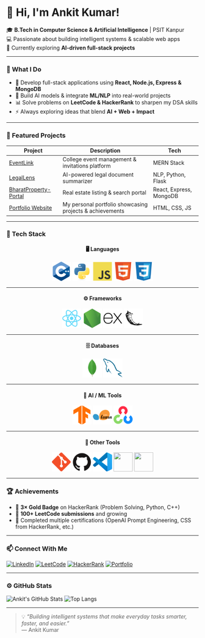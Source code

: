 # 👋 Hi, I'm Ankit Kumar!

🎓 **B.Tech in Computer Science & Artificial Intelligence** | PSIT Kanpur  
💻 Passionate about building intelligent systems & scalable web apps  
🚀 Currently exploring **AI-driven full-stack projects**  

---

### 🧠 What I Do
- 🧩 Develop full-stack applications using **React, Node.js, Express & MongoDB**
- 🤖 Build AI models & integrate **ML/NLP** into real-world projects  
- 📊 Solve problems on **LeetCode & HackerRank** to sharpen my DSA skills  
- ⚡ Always exploring ideas that blend **AI + Web + Impact**

---

### 💼 Featured Projects
| Project | Description | Tech |
|----------|--------------|------|
| [EventLink](https://github.com/Ankitkumar06102005/EventLink) | College event management & invitations platform | MERN Stack |
| [LegalLens](https://github.com/Ankitkumar06102005/legallens) | AI-powered legal document summarizer | NLP, Python, Flask |
| [BharatProperty-Portal](https://github.com/Ankitkumar06102005/bharatproperty-portal) | Real estate listing & search portal | React, Express, MongoDB |
| [Portfolio Website](https://github.com/Ankitkumar06102005/portfolio2) | My personal portfolio showcasing projects & achievements | HTML, CSS, JS |

---

### 🧰 Tech Stack

<div align="center">

#### 🖥️ Languages  
<a href="https://isocpp.org/" title="C++"><img src="https://raw.githubusercontent.com/devicons/devicon/master/icons/cplusplus/cplusplus-original.svg" width="50" height="50"/></a>
<a href="https://www.python.org/" title="Python"><img src="https://raw.githubusercontent.com/devicons/devicon/master/icons/python/python-original.svg" width="50" height="50"/></a>
<a href="https://developer.mozilla.org/en-US/docs/Web/JavaScript" title="JavaScript"><img src="https://raw.githubusercontent.com/devicons/devicon/master/icons/javascript/javascript-original.svg" width="50" height="50"/></a>
<a href="https://developer.mozilla.org/en-US/docs/Web/HTML" title="HTML5"><img src="https://raw.githubusercontent.com/devicons/devicon/master/icons/html5/html5-original.svg" width="50" height="50"/></a>
<a href="https://developer.mozilla.org/en-US/docs/Web/CSS" title="CSS3"><img src="https://raw.githubusercontent.com/devicons/devicon/master/icons/css3/css3-original.svg" width="50" height="50"/></a>

---

#### ⚙️ Frameworks  
<a href="https://react.dev/" title="React.js"><img src="https://raw.githubusercontent.com/devicons/devicon/master/icons/react/react-original.svg" width="50" height="50"/></a>
<a href="https://nodejs.org/" title="Node.js"><img src="https://raw.githubusercontent.com/devicons/devicon/master/icons/nodejs/nodejs-original.svg" width="50" height="50"/></a>
<a href="https://expressjs.com/" title="Express.js"><img src="https://raw.githubusercontent.com/devicons/devicon/master/icons/express/express-original.svg" width="50" height="50"/></a>
<a href="https://flask.palletsprojects.com/" title="Flask"><img src="https://raw.githubusercontent.com/devicons/devicon/master/icons/flask/flask-original.svg" width="50" height="50"/></a>

---

#### 🗄️ Databases  
<a href="https://www.mongodb.com/" title="MongoDB"><img src="https://raw.githubusercontent.com/devicons/devicon/master/icons/mongodb/mongodb-original.svg" width="50" height="50"/></a>
<a href="https://www.mysql.com/" title="MySQL"><img src="https://raw.githubusercontent.com/devicons/devicon/master/icons/mysql/mysql-original.svg" width="50" height="50"/></a>

---

#### 🤖 AI / ML Tools  
<a href="https://www.tensorflow.org/" title="TensorFlow"><img src="https://raw.githubusercontent.com/devicons/devicon/master/icons/tensorflow/tensorflow-original.svg" width="50" height="50"/></a>
<a href="https://scikit-learn.org/" title="Scikit-learn"><img src="https://raw.githubusercontent.com/devicons/devicon/master/icons/scikitlearn/scikitlearn-original.svg" width="50" height="50"/></a>
<a href="https://opencv.org/" title="OpenCV"><img src="https://raw.githubusercontent.com/devicons/devicon/master/icons/opencv/opencv-original.svg" width="50" height="50"/></a>

---

#### 🧰 Other Tools  
<a href="https://git-scm.com/" title="Git"><img src="https://raw.githubusercontent.com/devicons/devicon/master/icons/git/git-original.svg" width="50" height="50"/></a>
<a href="https://github.com/" title="GitHub"><img src="https://raw.githubusercontent.com/devicons/devicon/master/icons/github/github-original.svg" width="50" height="50"/></a>
<a href="https://code.visualstudio.com/" title="VS Code"><img src="https://raw.githubusercontent.com/devicons/devicon/master/icons/vscode/vscode-original.svg" width="50" height="50"/></a>
<a href="https://www.postman.com/" title="Postman"><img src="https://www.vectorlogo.zone/logos/getpostman/getpostman-icon.svg" width="50" height="50"/></a>
<a href="https://www.figma.com/" title="Figma"><img src="https://www.vectorlogo.zone/logos/figma/figma-icon.svg" width="50" height="50"/></a>

</div>

---

### 🏆 Achievements
- 🥇 **3× Gold Badge** on HackerRank (Problem Solving, Python, C++)  
- 💪 **100+ LeetCode submissions** and growing  
- 🧠 Completed multiple certifications (OpenAI Prompt Engineering, CSS from HackerRank, etc.)

---

### 📫 Connect With Me
[![LinkedIn](https://img.shields.io/badge/LinkedIn-0077B5?style=for-the-badge&logo=linkedin&logoColor=white)](https://www.linkedin.com/in/ankit-kumar-84550725b/)
[![LeetCode](https://img.shields.io/badge/LeetCode-FFA116?style=for-the-badge&logo=leetcode&logoColor=white)](https://leetcode.com/u/1V3cbAf8Gy/)
[![HackerRank](https://img.shields.io/badge/HackerRank-2EC866?style=for-the-badge&logo=hackerrank&logoColor=white)](https://www.hackerrank.com/profile/Ankitkumar0610)
[![Portfolio](https://img.shields.io/badge/Portfolio-000000?style=for-the-badge&logo=vercel&logoColor=white)](https://your-portfolio-link-here.vercel.app/)

---

### ⚙️ GitHub Stats
![Ankit's GitHub Stats](https://github-readme-stats.vercel.app/api?username=Ankitkumar06102005&show_icons=true&theme=tokyonight)
![Top Langs](https://github-readme-stats.vercel.app/api/top-langs/?username=Ankitkumar06102005&layout=compact&theme=tokyonight)

---

> 💡 *“Building intelligent systems that make everyday tasks smarter, faster, and easier.”*  
> — Ankit Kumar
